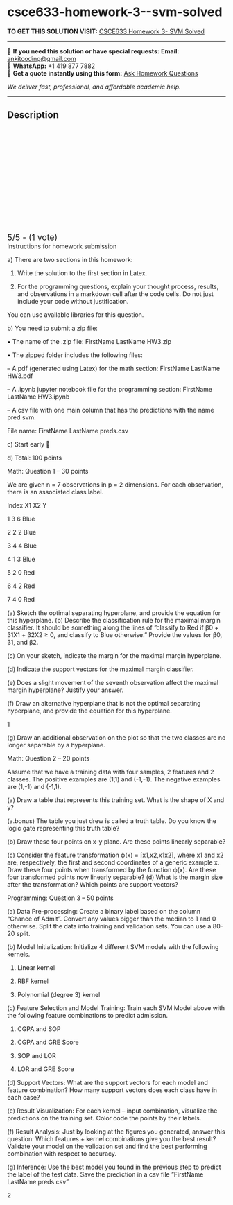 # csce633-homework-3--svm-solved
**TO GET THIS SOLUTION VISIT:** [CSCE633 Homework 3- SVM Solved](https://www.ankitcodinghub.com/product/homework-3-svm/)


---

📩 **If you need this solution or have special requests:** **Email:** ankitcoding@gmail.com  
📱 **WhatsApp:** +1 419 877 7882  
📄 **Get a quote instantly using this form:** [Ask Homework Questions](https://www.ankitcodinghub.com/services/ask-homework-questions/)

*We deliver fast, professional, and affordable academic help.*

---

<h2>Description</h2>



<div class="kk-star-ratings kksr-auto kksr-align-center kksr-valign-top" data-payload="{&quot;align&quot;:&quot;center&quot;,&quot;id&quot;:&quot;127243&quot;,&quot;slug&quot;:&quot;default&quot;,&quot;valign&quot;:&quot;top&quot;,&quot;ignore&quot;:&quot;&quot;,&quot;reference&quot;:&quot;auto&quot;,&quot;class&quot;:&quot;&quot;,&quot;count&quot;:&quot;1&quot;,&quot;legendonly&quot;:&quot;&quot;,&quot;readonly&quot;:&quot;&quot;,&quot;score&quot;:&quot;5&quot;,&quot;starsonly&quot;:&quot;&quot;,&quot;best&quot;:&quot;5&quot;,&quot;gap&quot;:&quot;4&quot;,&quot;greet&quot;:&quot;Rate this product&quot;,&quot;legend&quot;:&quot;5\/5 - (1 vote)&quot;,&quot;size&quot;:&quot;24&quot;,&quot;title&quot;:&quot;CSCE633 Homework 3- SVM Solved&quot;,&quot;width&quot;:&quot;138&quot;,&quot;_legend&quot;:&quot;{score}\/{best} - ({count} {votes})&quot;,&quot;font_factor&quot;:&quot;1.25&quot;}">

<div class="kksr-stars">

<div class="kksr-stars-inactive">
            <div class="kksr-star" data-star="1" style="padding-right: 4px">


<div class="kksr-icon" style="width: 24px; height: 24px;"></div>
        </div>
            <div class="kksr-star" data-star="2" style="padding-right: 4px">


<div class="kksr-icon" style="width: 24px; height: 24px;"></div>
        </div>
            <div class="kksr-star" data-star="3" style="padding-right: 4px">


<div class="kksr-icon" style="width: 24px; height: 24px;"></div>
        </div>
            <div class="kksr-star" data-star="4" style="padding-right: 4px">


<div class="kksr-icon" style="width: 24px; height: 24px;"></div>
        </div>
            <div class="kksr-star" data-star="5" style="padding-right: 4px">


<div class="kksr-icon" style="width: 24px; height: 24px;"></div>
        </div>
    </div>

<div class="kksr-stars-active" style="width: 138px;">
            <div class="kksr-star" style="padding-right: 4px">


<div class="kksr-icon" style="width: 24px; height: 24px;"></div>
        </div>
            <div class="kksr-star" style="padding-right: 4px">


<div class="kksr-icon" style="width: 24px; height: 24px;"></div>
        </div>
            <div class="kksr-star" style="padding-right: 4px">


<div class="kksr-icon" style="width: 24px; height: 24px;"></div>
        </div>
            <div class="kksr-star" style="padding-right: 4px">


<div class="kksr-icon" style="width: 24px; height: 24px;"></div>
        </div>
            <div class="kksr-star" style="padding-right: 4px">


<div class="kksr-icon" style="width: 24px; height: 24px;"></div>
        </div>
    </div>
</div>


<div class="kksr-legend" style="font-size: 19.2px;">
            5/5 - (1 vote)    </div>
    </div>
Instructions for homework submission

a) There are two sections in this homework:

1. Write the solution to the first section in Latex.

2. For the programming questions, explain your thought process, results, and observations in a markdown cell after the code cells. Do not just include your code without justification.

You can use available libraries for this question.

b) You need to submit a zip file:

• The name of the .zip file: FirstName LastName HW3.zip

• The zipped folder includes the following files:

– A pdf (generated using Latex) for the math section: FirstName LastName HW3.pdf

– A .ipynb jupyter notebook file for the programming section: FirstName LastName HW3.ipynb

– A csv file with one main column that has the predictions with the name pred svm.

File name: FirstName LastName preds.csv

c) Start early 🙂

d) Total: 100 points

Math: Question 1 – 30 points

We are given n = 7 observations in p = 2 dimensions. For each observation, there is an associated class label.

Index X1 X2 Y

1 3 6 Blue

2 2 2 Blue

3 4 4 Blue

4 1 3 Blue

5 2 0 Red

6 4 2 Red

7 4 0 Red

(a) Sketch the optimal separating hyperplane, and provide the equation for this hyperplane. (b) Describe the classification rule for the maximal margin classifier. It should be something along the lines of ”classify to Red if β0 + β1X1 + β2X2 ≥ 0, and classify to Blue otherwise.” Provide the values for β0, β1, and β2.

(c) On your sketch, indicate the margin for the maximal margin hyperplane.

(d) Indicate the support vectors for the maximal margin classifier.

(e) Does a slight movement of the seventh observation affect the maximal margin hyperplane? Justify your answer.

(f) Draw an alternative hyperplane that is not the optimal separating hyperplane, and provide the equation for this hyperplane.

1

(g) Draw an additional observation on the plot so that the two classes are no longer separable by a hyperplane.

Math: Question 2 – 20 points

Assume that we have a training data with four samples, 2 features and 2 classes. The positive examples are (1,1) and (-1,-1). The negative examples are (1,-1) and (-1,1).

(a) Draw a table that represents this training set. What is the shape of X and y?

(a.bonus) The table you just drew is called a truth table. Do you know the logic gate representing this truth table?

(b) Draw these four points on x-y plane. Are these points linearly separable?

(c) Consider the feature transformation ϕ(x) = [x1,x2,x1x2], where x1 and x2 are, respectively, the first and second coordinates of a generic example x. Draw these four points when transformed by the function ϕ(x). Are these four transformed points now linearly separable? (d) What is the margin size after the transformation? Which points are support vectors?

Programming: Question 3 – 50 points

(a) Data Pre-processing: Create a binary label based on the column “Chance of Admit”. Convert any values bigger than the median to 1 and 0 otherwise. Split the data into training and validation sets. You can use a 80-20 split.

(b) Model Initialization: Initialize 4 different SVM models with the following kernels.

1. Linear kernel

2. RBF kernel

3. Polynomial (degree 3) kernel

(c) Feature Selection and Model Training: Train each SVM Model above with the following feature combinations to predict admission.

1. CGPA and SOP

2. CGPA and GRE Score

3. SOP and LOR

4. LOR and GRE Score

(d) Support Vectors: What are the support vectors for each model and feature combination? How many support vectors does each class have in each case?

(e) Result Visualization: For each kernel – input combination, visualize the predictions on the training set. Color code the points by their labels.

(f) Result Analysis: Just by looking at the figures you generated, answer this question: Which features + kernel combinations give you the best result? Validate your model on the validation set and find the best performing combination with respect to accuracy.

(g) Inference: Use the best model you found in the previous step to predict the label of the test data. Save the prediction in a csv file ”FirstName LastName preds.csv”

2
